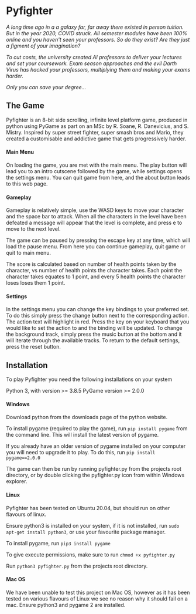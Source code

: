 
# Pyfighter

*A long time ago in a a galaxy far, far away there existed in person tuition.  But in the year 2020, COVID struck.  All semester modules have been 100% online and you haven't seen your professors.  So do they exist?  Are they just a figment of your imagination?*

*To cut costs, the university created AI professors to deliver your lectures and set your coursework.  Exam season approaches and the evil Darth Virus has hacked your professors, multiplying them and making your exams harder.*

*Only you can save your degree...*

## The Game
Pyfighter is an 8-bit side scrolling, infinite level platform game, produced in python using PyGame as part on an MSc by R. Soane, R. Danevicius, and S. Mistry.  Inspired by super street fighter, super smash bros and Mario, they created a customisable and addictive game that gets progressively harder.
#### Main Menu
On loading the game, you are met with the main menu.  The play button will lead you to an intro cutscene followed by the game, while settings opens the settings menu.  You can quit game from here, and the about button leads to this web page.
#### Gameplay
Gameplay is relatively simple, use the WASD keys to move your character and the space bar to attack. When all the characters in the level have been defeated a message will appear that the level is complete, and press e to move to the next level.

The game can be paused by pressing the escape key at any time, which will load the pause menu. From here you can continue gameplay, quit game or quit to main menu.

The score is calculated based on number of health points taken by the character, vs number of health points the character takes. Each point the character takes equates to 1 point, and every 5 health points the character loses loses them 1 point.

#### Settings

In the settings menu you can change the key bindings to your preferred set.  To do this simply press the change button next to the corresponding action.  The action text will highlight in red.  Press the key on your keyboard that you would like to set the action to and the binding will be updated.  To change the background track, simply press the music button at the bottom and it will iterate through the available tracks.  To return to the default settings, press the reset button.
## Installation
To play Pyfighter you need the following installations on your system

Python 3, with version >= 3.8.5
PyGame version >= 2.0.0


#### Windows
Download python from the downloads page of the python website.

To install pygame (required to play the game), run `pip install pygame` from the command line. This will install the latest version of pygame.

If you already have an older version of pygame installed on your computer you will need to upgrade it to play.  To do this, run `pip install pygame==2.0.0`

The game can then be run by running pyfighter.py from the projects root directory, or by double clicking the pyfighter.py icon from within Windows explorer.

#### Linux
Pyfighter has been tested on Ubuntu 20.04, but should run on other flavours of linux.

Ensure python3 is installed on your system, if it is not installed, run `sudo apt-get install python3`, or use your favourite package manager.

To install pygame, run `pip3 install pygame`

To give execute permissions, make sure to run `chmod +x pyfighter.py`

Run `python3 pyfighter.py` from the projects root directory.
#### Mac OS
We have been unable to test this project on Mac OS, however as it has been tested on various flavours of Linux we see no reason why it should fail on a mac.
Ensure python3 and pygame 2 are installed.
